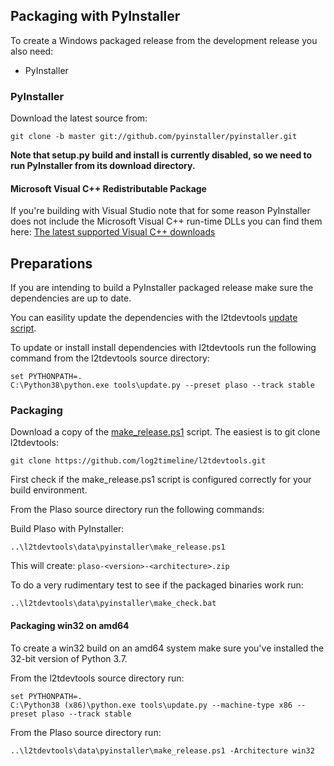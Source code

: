 ## Packaging with PyInstaller

To create a Windows packaged release from the development release you also need:

* PyInstaller

### PyInstaller

Download the latest source from:

```
git clone -b master git://github.com/pyinstaller/pyinstaller.git
```

**Note that setup.py build and install is currently disabled, so we need to run
PyInstaller from its download directory.**

#### Microsoft Visual C++ Redistributable Package

If you're building with Visual Studio note that for some reason PyInstaller
does not include the Microsoft Visual C++ run-time DLLs you can find them here:
[The latest supported Visual C++ downloads](https://docs.microsoft.com/en-US/cpp/windows/latest-supported-vc-redist?view=msvc-160)

## Preparations

If you are intending to build a PyInstaller packaged release make sure the
dependencies are up to date.

You can easility update the dependencies with the l2tdevtools
[update script](https://github.com/log2timeline/l2tdevtools/wiki/Update-script).

To update or install install dependencies with l2tdevtools run the following
command from the l2tdevtools source directory:

```
set PYTHONPATH=.
C:\Python38\python.exe tools\update.py --preset plaso --track stable
```

### Packaging

Download a copy of the [make_release.ps1](https://raw.githubusercontent.com/log2timeline/l2tdevtools/main/data/pyinstaller/make_release.ps1)
script. The easiest is to git clone l2tdevtools:

```
git clone https://github.com/log2timeline/l2tdevtools.git
```

First check if the make_release.ps1 script is configured correctly for your
build environment.

From the Plaso source directory run the following commands:

Build Plaso with PyInstaller:

```
..\l2tdevtools\data\pyinstaller\make_release.ps1
```

This will create: `plaso-<version>-<architecture>.zip`

To do a very rudimentary test to see if the packaged binaries work run:

```
..\l2tdevtools\data\pyinstaller\make_check.bat
```

#### Packaging win32 on amd64

To create a win32 build on an amd64 system make sure you've installed the 32-bit version of Python 3.7.

From the l2tdevtools source directory run:

```
set PYTHONPATH=.
C:\Python38 (x86)\python.exe tools\update.py --machine-type x86 --preset plaso --track stable
```

From the Plaso source directory run:

```
..\l2tdevtools\data\pyinstaller\make_release.ps1 -Architecture win32
```
